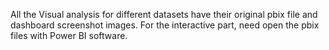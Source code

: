 All the Visual analysis for different datasets have their original pbix file and dashboard screenshot images.
For the interactive part, need open the pbix files with Power BI software.
